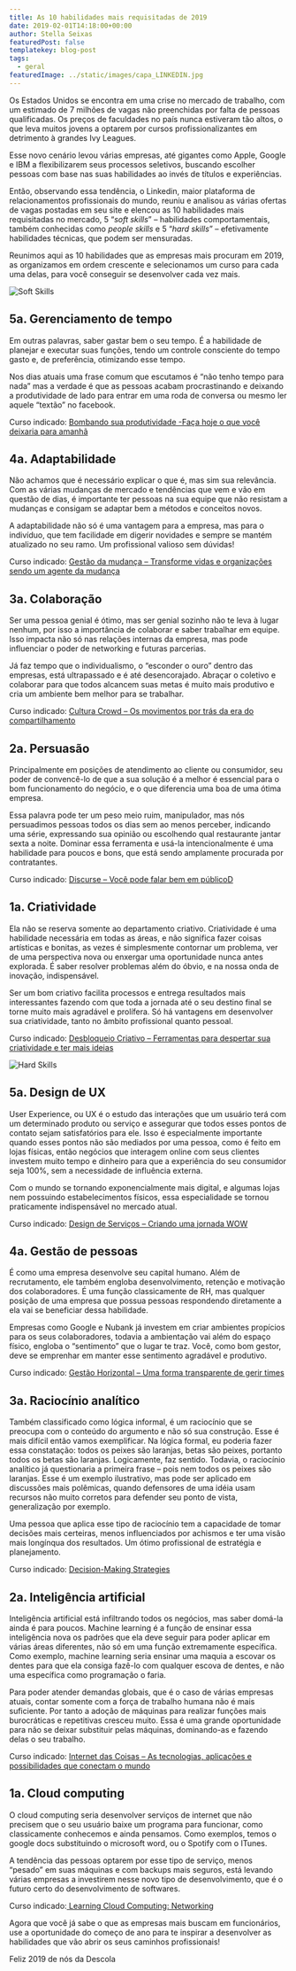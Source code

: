 ```yaml
---
title: As 10 habilidades mais requisitadas de 2019
date: 2019-02-01T14:18:00+00:00
author: Stella Seixas
featuredPost: false
templatekey: blog-post
tags:
  - geral
featuredImage: ../static/images/capa_LINKEDIN.jpg
---
```

Os Estados Unidos se encontra em uma crise no mercado de trabalho, com um estimado de 7 milhões de vagas não preenchidas por falta de pessoas qualificadas. Os preços de faculdades no país nunca estiveram tão altos, o que leva muitos jovens a optarem por cursos profissionalizantes em detrimento à grandes Ivy Leagues.

Esse novo cenário levou várias empresas, até gigantes como Apple, Google e IBM a flexibilizarem seus processos seletivos, buscando escolher pessoas com base nas suas habilidades ao invés de títulos e experiências.

Então, observando essa tendência, o Linkedin, maior plataforma de relacionamentos profissionais do mundo, reuniu e analisou as várias ofertas de vagas postadas em seu site e elencou as 10 habilidades mais requisitadas no mercado, 5 “*soft skills*” – habilidades comportamentais, também conhecidas como *people skills* e 5 “*hard skills*” – efetivamente habilidades técnicas, que podem ser mensuradas.

Reunimos aqui as 10 habilidades que as empresas mais procuram em 2019, as organizamos em ordem crescente e selecionamos um curso para cada uma delas, para você conseguir se desenvolver cada vez mais.

![Soft Skills](images/soft.png "Soft Skills")

## 5a. **Gerenciamento de tempo**

Em outras palavras, saber gastar bem o seu tempo. É a habilidade de planejar e executar suas funções, tendo um controle consciente do tempo gasto e, de preferência, otimizando esse tempo.

Nos dias atuais uma frase comum que escutamos é “não tenho tempo para nada” mas a verdade é que as pessoas acabam procrastinando e deixando a produtividade de lado para entrar em uma roda de conversa ou mesmo ler aquele “textão” no facebook.

Curso indicado: [Bombando sua produtividade -Faça hoje o que você deixaria para amanhã](https://descola.org/curso/bombando-sua-produtividade?utm_source=drops&utm_medium=post&utm_campaign=linkedin)

## 4a. **Adaptabilidade**

Não achamos que é necessário explicar o que é, mas sim sua relevância. Com as várias mudanças de mercado e tendências que vem e vão em questão de dias, é importante ter pessoas na sua equipe que não resistam a mudanças e consigam se adaptar bem a métodos e conceitos novos.

A adaptabilidade não só é uma vantagem para a empresa, mas para o indivíduo, que tem facilidade em digerir novidades e sempre se mantém atualizado no seu ramo. Um profissional valioso sem dúvidas!

Curso indicado: [Gestão da mudança – Transforme vidas e organizações sendo um agente da mudança](https://descola.org/curso/gestao-da-mudanca?utm_source=drops&utm_medium=post&utm_campaign=linkedin)

## 3a. **Colaboração**

Ser uma pessoa genial é ótimo, mas ser genial sozinho não te leva à lugar nenhum, por isso a importância de colaborar e saber trabalhar em equipe. Isso impacta não só nas relações internas da empresa, mas pode influenciar o poder de networking e futuras parcerias.

Já faz tempo que o individualismo, o “esconder o ouro” dentro das empresas, está ultrapassado e é até desencorajado. Abraçar o coletivo e colaborar para que todos alcancem suas metas é muito mais produtivo e cria um ambiente bem melhor para se trabalhar.

Curso indicado: [Cultura Crowd – Os movimentos por trás da era do compartilhamento](https://descola.org/curso/cultura-crowd?utm_source=drops&utm_medium=post&utm_campaign=linkedin)

## 2a. **Persuasão**

Principalmente em posições de atendimento ao cliente ou consumidor, seu poder de convencê-lo de que a sua solução é a melhor é essencial para o bom funcionamento do negócio, e o que diferencia uma boa de uma ótima empresa.

Essa palavra pode ter um peso meio ruim, manipulador, mas nós persuadimos pessoas todos os dias sem ao menos perceber, indicando uma série, expressando sua opinião ou escolhendo qual restaurante jantar sexta a noite. Dominar essa ferramenta e usá-la intencionalmente é uma habilidade para poucos e bons, que está sendo amplamente procurada por contratantes.

Curso indicado: [Discurse – Você pode falar bem em público](https://descola.org/curso/discurse?utm_source=drops&utm_medium=post&utm_campaign=linkedin)[D](https://descola.org/curso/discurse)

## 1a. **Criatividade**

Ela não se reserva somente ao departamento criativo. Criatividade é uma habilidade necessária em todas as áreas, e não significa fazer coisas artísticas e bonitas, as vezes é simplesmente contornar um problema, ver de uma perspectiva nova ou enxergar uma oportunidade nunca antes explorada. É saber resolver problemas além do óbvio, e na nossa onda de inovação, indispensável.

Ser um bom criativo facilita processos e entrega resultados mais interessantes fazendo com que toda a jornada até o seu destino final se torne muito mais agradável e prolífera. Só há vantagens em desenvolver sua criatividade, tanto no âmbito profissional quanto pessoal.

Curso indicado: [Desbloqueio Criativo – Ferramentas para despertar sua criatividade e ter mais ideias](https://descola.org/curso/desbloqueio-criativo?utm_source=drops&utm_medium=post&utm_campaign=linkedin)

![Hard Skills](images/hard.png "Hard Skills")

## 5a. **Design de UX**

User Experience, ou UX é o estudo das interações que um usuário terá com um determinado produto ou serviço e assegurar que todos esses pontos de contato sejam satisfatórios para ele. Isso é especialmente importante quando esses pontos não são mediados por uma pessoa, como é feito em lojas físicas, então negócios que interagem online com seus clientes investem muito tempo e dinheiro para que a experiência do seu consumidor seja 100%, sem a necessidade de influência externa.

Com o mundo se tornando exponencialmente mais digital, e algumas lojas nem possuindo estabelecimentos físicos, essa especialidade se tornou praticamente indispensável no mercado atual.

Curso indicado: [Design de Serviços – Criando uma jornada WOW](https://descola.org/curso/design-de-servicos?utm_source=drops&utm_medium=post&utm_campaign=linkedin)

## 4a. **Gestão de pessoas**

É como uma empresa desenvolve seu capital humano. Além de recrutamento, ele também engloba desenvolvimento, retenção e motivação dos colaboradores. É uma função classicamente de RH, mas qualquer posição de uma empresa que possua pessoas respondendo diretamente a ela vai se beneficiar dessa habilidade.

Empresas como Google e Nubank já investem em criar ambientes propícios para os seus colaboradores, todavia a ambientação vai além do espaço físico, engloba o “sentimento” que o lugar te traz. Você, como bom gestor, deve se emprenhar em manter esse sentimento agradável e produtivo.

Curso indicado: [Gestão Horizontal – Uma forma transparente de gerir times](https://descola.org/curso/gestao-horizontal?utm_source=drops&utm_medium=post&utm_campaign=linkedin)

## 3a. **Raciocínio analítico**

Também classificado como lógica informal, é um raciocínio que se preocupa com o conteúdo do argumento e não só sua construção. Esse é mais difícil então vamos exemplificar. Na lógica formal, eu poderia fazer essa constatação: todos os peixes são laranjas, betas são peixes, portanto todos os betas são laranjas. Logicamente, faz sentido. Todavia, o raciocínio analítico já questionaria a primeira frase – pois nem todos os peixes são laranjas. Esse é um exemplo ilustrativo, mas pode ser aplicado em discussões mais polêmicas, quando defensores de uma idéia usam recursos não muito corretos para defender seu ponto de vista, generalização por exemplo.

Uma pessoa que aplica esse tipo de raciocínio tem a capacidade de tomar decisões mais certeiras, menos influenciados por achismos e ter uma visão mais longínqua dos resultados. Um ótimo profissional de estratégia e planejamento.

Curso indicado: [Decision-Making Strategies](https://www.linkedin.com/learning/decision-making-strategies/choosing-a-decision-making-style?trk=lilblog_01-01-19_skills-companies-need-most_tl&cid=70132000001AyziAAC)

## 2a. **Inteligência artificial**

Inteligência artificial está infiltrando todos os negócios, mas saber domá-la ainda é para poucos. Machine learning é a função de ensinar essa inteligência nova os padrões que ela deve seguir para poder aplicar em várias áreas diferentes, não só em uma função extremamente específica. Como exemplo, machine learning seria ensinar uma maquia a escovar os dentes para que ela consiga fazê-lo com qualquer escova de dentes, e não uma específica como programação o faria.

Para poder atender demandas globais, que é o caso de várias empresas atuais, contar somente com a força de trabalho humana não é mais suficiente. Por tanto a adoção de máquinas para realizar funções mais burocráticas e repetitivas cresceu muito. Essa é uma grande oportunidade para não se deixar substituir pelas máquinas, dominando-as e fazendo delas o seu trabalho.

Curso indicado: [Internet das Coisas – As tecnologias, aplicações e possibilidades que conectam o mundo](https://descola.org/curso/internet-das-coisas?utm_source=drops&utm_medium=post&utm_campaign=linkedin)

## 1a. **Cloud computing**

O cloud computing seria desenvolver serviços de internet que não precisem que o seu usuário baixe um programa para funcionar, como classicamente conhecemos e ainda pensamos. Como exemplos, temos o google docs substituindo o microsoft word, ou o Spotify com o ITunes.

A tendência das pessoas optarem por esse tipo de serviço, menos “pesado” em suas máquinas e com backups mais seguros, está levando várias empresas a investirem nesse novo tipo de desenvolvimento, que é o futuro certo do desenvolvimento de softwares.

Curso indicado:[ Learning Cloud Computing: Networking](https://www.linkedin.com/learning/learning-cloud-computing-networking-2?trk=lilblog_01-01-19_skills-companies-need-most_tl&cid=70132000001AyziAAC)

Agora que você já sabe o que as empresas mais buscam em funcionários, use a oportunidade do começo de ano para te inspirar a desenvolver as habilidades que vão abrir os seus caminhos profissionais!

Feliz 2019 de nós da Descola